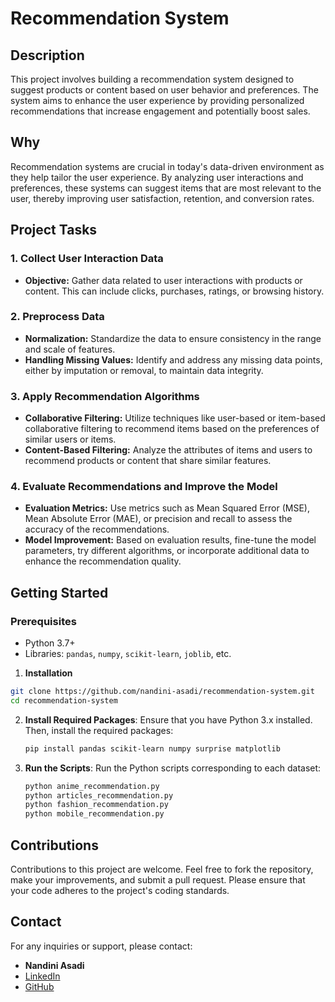 # Recommendation System

## Description
This project involves building a recommendation system designed to suggest products or content based on user behavior and preferences. The system aims to enhance the user experience by providing personalized recommendations that increase engagement and potentially boost sales.

## Why
Recommendation systems are crucial in today's data-driven environment as they help tailor the user experience. By analyzing user interactions and preferences, these systems can suggest items that are most relevant to the user, thereby improving user satisfaction, retention, and conversion rates.

## Project Tasks

### 1. Collect User Interaction Data
- **Objective:** Gather data related to user interactions with products or content. This can include clicks, purchases, ratings, or browsing history.

### 2. Preprocess Data
- **Normalization:** Standardize the data to ensure consistency in the range and scale of features.
- **Handling Missing Values:** Identify and address any missing data points, either by imputation or removal, to maintain data integrity.

### 3. Apply Recommendation Algorithms
- **Collaborative Filtering:** Utilize techniques like user-based or item-based collaborative filtering to recommend items based on the preferences of similar users or items.
- **Content-Based Filtering:** Analyze the attributes of items and users to recommend products or content that share similar features.

### 4. Evaluate Recommendations and Improve the Model
- **Evaluation Metrics:** Use metrics such as Mean Squared Error (MSE), Mean Absolute Error (MAE), or precision and recall to assess the accuracy of the recommendations.
- **Model Improvement:** Based on evaluation results, fine-tune the model parameters, try different algorithms, or incorporate additional data to enhance the recommendation quality.

## Getting Started

### Prerequisites
- Python 3.7+
- Libraries: `pandas`, `numpy`, `scikit-learn`, `joblib`, etc.

1. **Installation**
```bash
git clone https://github.com/nandini-asadi/recommendation-system.git
cd recommendation-system
```
2. **Install Required Packages**:
   Ensure that you have Python 3.x installed. Then, install the required packages:
   ```bash
   pip install pandas scikit-learn numpy surprise matplotlib
   ```

3. **Run the Scripts**:
   Run the Python scripts corresponding to each dataset:
   ```bash
   python anime_recommendation.py
   python articles_recommendation.py
   python fashion_recommendation.py
   python mobile_recommendation.py
   ```

## Contributions

Contributions to this project are welcome. Feel free to fork the repository, make your improvements, and submit a pull request. Please ensure that your code adheres to the project's coding standards.

## Contact

For any inquiries or support, please contact:
- **Nandini Asadi**
- [LinkedIn](https://www.linkedin.com/in/nandini-asadi-8a4873241/)
- [GitHub](https://github.com/nandini-asadi)